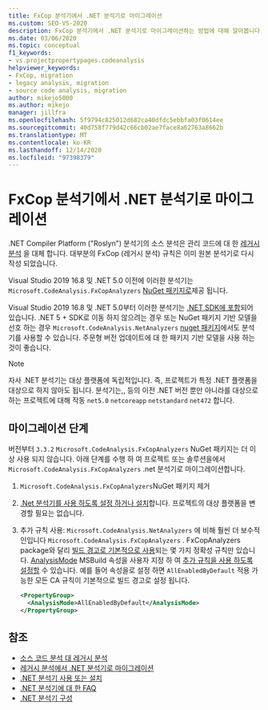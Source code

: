 ```yaml
---
title: FxCop 분석기에서 .NET 분석기로 마이그레이션
ms.custom: SEO-VS-2020
description: FxCop 분석기에서 .NET 분석기로 마이그레이션하는 방법에 대해 알아봅니다.
ms.date: 03/06/2020
ms.topic: conceptual
f1_keywords:
- vs.projectpropertypages.codeanalysis
helpviewer_keywords:
- FxCop, migration
- legacy analysis, migration
- source code analysis, migration
author: mikejo5000
ms.author: mikejo
manager: jillfra
ms.openlocfilehash: 5f9794c825012d682ca40dfdc5ebbfa03f0614ee
ms.sourcegitcommit: 40d758f779d42c66cb02ae7face8a62763a8662b
ms.translationtype: MT
ms.contentlocale: ko-KR
ms.lasthandoff: 12/14/2020
ms.locfileid: "97398379"
---
```

# <a name="migrate-from-fxcop-analyzers-to-net-analyzers"></a>FxCop 분석기에서 .NET 분석기로 마이그레이션

.NET Compiler Platform ("Roslyn") 분석기의 소스 분석은 관리 코드에 대 한 [레거시 분석](code-analysis-for-managed-code-overview.md) 을 대체 합니다. 대부분의 FxCop (레거시 분석) 규칙은 이미 원본 분석기로 다시 작성 되었습니다.

Visual Studio 2019 16.8 및 .NET 5.0 이전에 이러한 분석기는 `Microsoft.CodeAnalysis.FxCopAnalyzers` [NuGet 패키지로](https://www.nuget.org/packages/Microsoft.CodeAnalysis.FxCopAnalyzers)제공 됩니다.

Visual Studio 2019 16.8 및 .NET 5.0부터 이러한 분석기는 [.NET SDK에 포함](/dotnet/fundamentals/code-analysis/overview)되어 있습니다. .NET 5 + SDK로 이동 하지 않으려는 경우 또는 NuGet 패키지 기반 모델을 선호 하는 경우 `Microsoft.CodeAnalysis.NetAnalyzers` [nuget 패키지](https://www.nuget.org/packages/Microsoft.CodeAnalysis.NetAnalyzers)에서도 분석기를 사용할 수 있습니다. 주문형 버전 업데이트에 대 한 패키지 기반 모델을 사용 하는 것이 좋습니다.

> [!NOTE]
> 자사 .NET 분석기는 대상 플랫폼에 독립적입니다. 즉, 프로젝트가 특정 .NET 플랫폼을 대상으로 하지 않아도 됩니다. 분석기는,, 등의 이전 .NET 버전 뿐만 아니라를 대상으로 하는 프로젝트에 대해 작동 `net5.0` `netcoreapp` `netstandard` `net472` 합니다.

## <a name="migration-steps"></a>마이그레이션 단계

버전부터 `3.3.2` `Microsoft.CodeAnalysis.FxCopAnalyzers` NuGet 패키지는 더 이상 사용 되지 않습니다. 아래 단계를 수행 하 여 프로젝트 또는 솔루션을에서 `Microsoft.CodeAnalysis.FxCopAnalyzers` .net 분석기로 마이그레이션합니다.

1. `Microsoft.CodeAnalysis.FxCopAnalyzers`NuGet 패키지 제거

2. [.Net 분석기를 사용 하도록 설정 하거나 설치](install-net-analyzers.md)합니다. 프로젝트의 대상 플랫폼을 변경할 필요는 없습니다.

3. 추가 규칙 사용: `Microsoft.CodeAnalysis.NetAnalyzers` 에 비해 훨씬 더 보수적인입니다 `Microsoft.CodeAnalysis.FxCopAnalyzers` . FxCopAnalyzers package와 달리 [빌드 경고로 기본적으로 사용](/dotnet/fundamentals/code-analysis/overview#enabled-rules)되는 몇 가지 정확성 규칙만 있습니다. [AnalysisMode](/dotnet/core/project-sdk/msbuild-props#analysismode) MSBuild 속성을 사용자 지정 하 여 [추가 규칙을 사용 하도록 설정할](/dotnet/fundamentals/code-analysis/overview#enable-additional-rules) 수 있습니다. 예를 들어 속성을로 설정 하면 `AllEnabledByDefault` 적용 가능한 모든 CA 규칙이 기본적으로 빌드 경고로 설정 됩니다.

   ```xml
   <PropertyGroup>
     <AnalysisMode>AllEnabledByDefault</AnalysisMode>
   </PropertyGroup>
   ```

## <a name="see-also"></a>참조

- [소스 코드 분석 대 레거시 분석](net-analyzers-faq.md#whats-the-difference-between-legacy-fxcop-and-net-analyzers)
- [레거시 분석에서 .NET 분석기로 마이그레이션](migrate-from-legacy-analysis-to-net-analyzers.md)
- [.NET 분석기 사용 또는 설치](install-net-analyzers.md)
- [.NET 분석기에 대 한 FAQ](net-analyzers-faq.md)
- [.NET 분석기 구성](/dotnet/fundamentals/code-analysis/code-quality-rule-options)
